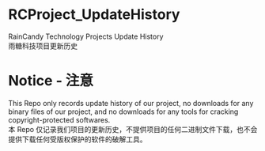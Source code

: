 # RCProject_UpdateHistory
RainCandy Technology Projects Update History</br>
雨糖科技项目更新历史

# Notice - 注意
This Repo only records update history of our project,  no downloads for any binary files of our project, and no downloads for any tools for cracking copyright-protected softwares.</br>
本 Repo 仅记录我们项目的更新历史，不提供项目的任何二进制文件下载，也不会提供下载任何受版权保护的软件的破解工具。
